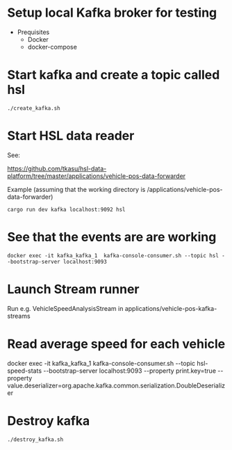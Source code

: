 # Setup local Kafka broker for testing

* Prequisites
    * Docker
    * docker-compose

# Start kafka and create a topic called hsl

```
./create_kafka.sh
```

# Start HSL data reader

See:

https://github.com/tkasu/hsl-data-platform/tree/master/applications/vehicle-pos-data-forwarder

Example (assuming that the working directory is <your-clone-folder>/applications/vehicle-pos-data-forwarder)

```
cargo run dev kafka localhost:9092 hsl
```

# See that the events are are working

```
docker exec -it kafka_kafka_1  kafka-console-consumer.sh --topic hsl --bootstrap-server localhost:9093
```

# Launch Stream runner

Run e.g. VehicleSpeedAnalysisStream in applications/vehicle-pos-kafka-streams

# Read average speed for each vehicle

docker exec -it kafka_kafka_1  kafka-console-consumer.sh --topic hsl-speed-stats --bootstrap-server localhost:9093 --property print.key=true --property value.deserializer=org.apache.kafka.common.serialization.DoubleDeserializer

# Destroy kafka

```
./destroy_kafka.sh
```
